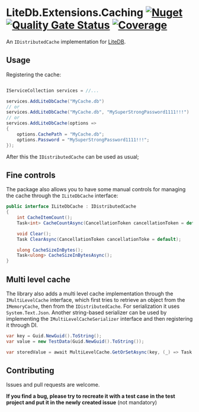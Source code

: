 # LiteDb.Extensions.Caching [![Nuget](https://img.shields.io/nuget/v/LiteDb.Extensions.Caching)](https://www.nuget.org/packages/LiteDb.Extensions.Caching) [![Quality Gate Status](https://sonarcloud.io/api/project_badges/measure?project=KuraiAndras_LiteDb.Extensions.Caching&metric=alert_status)](https://sonarcloud.io/summary/new_code?id=KuraiAndras_LiteDb.Extensions.Caching) [![Coverage](https://sonarcloud.io/api/project_badges/measure?project=KuraiAndras_LiteDb.Extensions.Caching&metric=coverage)](https://sonarcloud.io/summary/new_code?id=KuraiAndras_LiteDb.Extensions.Caching)

An `IDistributedCache` implementation for [LiteDB](https://www.litedb.org/).

## Usage

Registering the cache:

```csharp

IServiceCollection services = //...

services.AddLiteDbCache("MyCache.db")
// or
services.AddLiteDbCache("MyCache.db", "MySuperStrongPassword1111!!!")
// or
services.AddLiteDbCache(options =>
{
    options.CachePath = "MyCache.db";
    options.Password = "MySuperStrongPassword1111!!!";
});

```

After this the `IDistributedCache` can be used as usual;

## Fine controls

The package also allows you to have some manual controls for managing the cache through the `ILiteDbCache` interface:

```csharp
public interface ILiteDbCache : IDistributedCache
{
    int CacheItemCount();
    Task<int> CacheCountAsync(CancellationToken cancellationToken = default);

    void Clear();
    Task ClearAsync(CancellationToken cancellationToke = default);

    ulong CacheSizeInBytes();
    Task<ulong> CacheSizeInBytesAsync();
}
```

## Multi level cache

The library also adds a multi level cache implementation through the `IMultiLevelCache` interface, which first tries to retrieve an object from the `IMemoryCache`, then from the `IDistributedCache`. For serialization it uses `System.Text.Json`. Another string-based serializer can be used by implementing the `IMultiLevelCacheSerializer` interface and then registering it through DI.

```csharp
var key = Guid.NewGuid().ToString();
var value = new TestData(Guid.NewGuid().ToString());

var storedValue = await MultiLevelCache.GetOrSetAsync(key, (_) => Task.FromResult(value), new MemoryCacheEntryOptions(), new DistributedCacheEntryOptions());
```

## Contributing

Issues and pull requests are welcome.

**If you find a bug, please try to recreate it with a test case in the test project and put it in the newly created issue** (not mandatory)
